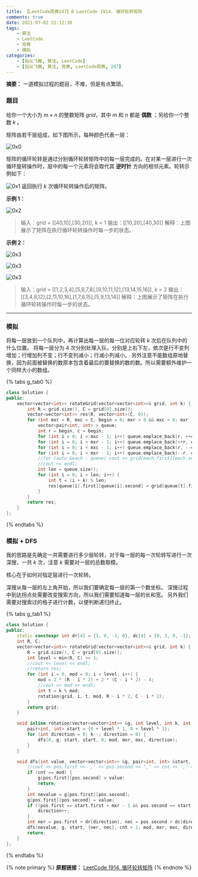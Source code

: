 ```yaml
---
title: 【LeetCode周赛247】B LeetCode 1914. 循环轮转矩阵
comments: true
date: 2021-07-02 22:12:30
tags:  
    - 算法
    - LeetCode
    - 竞赛
    - 模拟
categories:
    - [指尖飞舞, 算法, LeetCode]
    - [指尖飞舞, 算法, 竞赛, LeetCode周赛, 247]
---
```

__摘要：__
一道模拟过程的题目，不难，但是有点繁琐。
<!-- more -->

### 题目

给你一个大小为 $m \times n$ 的整数矩阵 $grid$​​​ ，其中 $m$ 和 $n$ 都是 __偶数__ ；另给你一个整数 $k$ 。

矩阵由若干层组成，如下图所示，每种颜色代表一层：

![0x0](0.png)

矩阵的循环轮转是通过分别循环轮转矩阵中的每一层完成的。在对某一层进行一次循环旋转操作时，层中的每一个元素将会取代其 __逆时针__ 方向的相邻元素。轮转示例如下：

![0x1](1.jpg)
返回执行 $k$ 次循环轮转操作后的矩阵。

__示例 1：__

![0x2](2.png)

> 输入：grid = [[40,10],[30,20]], k = 1
> 输出：[[10,20],[40,30]]
> 解释：上图展示了矩阵在执行循环轮转操作时每一步的状态。

__示例 2：__

![0x3](3.png)

![0x3](4.png)

![0x3](5.png)

> 输入：grid = [[1,2,3,4],[5,6,7,8],[9,10,11,12],[13,14,15,16]], k = 2
输出：[[3,4,8,12],[2,11,10,16],[1,7,6,15],[5,9,13,14]]
解释：上图展示了矩阵在执行循环轮转操作时每一步的状态。

___

### 模拟

将每一层放到一个队列中，再计算出每一层的每一位对应轮转 $k$ 次后在队列中的什么位置。
将每一层分为 $4$ 次分别处理入队，分别是上右下左，依次是行不变列增加；行增加列不变；行不变列减小；行减小列减小。
另外注意不能数组原地替换，因为前面被替换的数原本包含着最后的要替换的数的数。所以需要额外维护一个同样大小的数组。

{% tabs g_tab0 %}
<!-- tab C++ -->
```c++
class Solution {
public:
    vector<vector<int>> rotateGrid(vector<vector<int>>& grid, int k) {
        int R = grid.size(), C = grid[0].size();
        vector<vector<int>> res(R, vector<int>(C, 0));
        for (int mxr = R, mxc = C, begin = 0; mxr > 0 && mxc > 0; mxr -= 2, mxc -= 2, ++begin) { // 逐层将坐标放入数组中
            vector<pair<int, int> > queue;
            int r = begin, c = begin;
            for (int i = 0; i < mxc - 1; i++) queue.emplace_back(r, ++c);
            for (int i = 0; i < mxr - 1; i++) queue.emplace_back(++r, c);
            for (int i = 0; i < mxc - 1; i++) queue.emplace_back(r, --c);
            for (int i = 0; i < mxr - 1; i++) queue.emplace_back(--r, c);
            //for (auto &each : queue) cout << grid[each.first][each.second] << " ";
            //cout << endl;
            int len = queue.size();
            for (int i = 0; i < len; i++) {
                int t = (i + k) % len;
                res[queue[i].first][queue[i].second] = grid[queue[t].first][queue[t].second];
            }
        }
        return res;
    }
};
```
<!-- endtab -->
{% endtabs %}


### 模拟 + DFS

我的思路是先确定一共需要进行多少层轮转，对于每一层的每一次轮转写进行一次深搜，一共 $k$ 次，注意 $k$ 需要对一层的总数取模。

核心在于如何对指定层进行一次轮转。

深搜从每一层的左上角开始，所以我们要确定每一层的第一个数坐标。
深搜过程中到达拐点处需要改变搜索方向，所以我们需要知道每一层的长和宽。
另外我们需要对搜索过的格子进行计数，以便判断递归终止。


{% tabs g_tab1 %}
<!-- tab C++ -->
```c++
class Solution {
public:
    static constexpr int dr[4] = {1, 0, -1, 0}, dc[4] = {0, 1, 0, -1};
    int R, C;
    vector<vector<int>> rotateGrid(vector<vector<int>>& grid, int k) {
        R = grid.size(), C = grid[0].size();
        int level = min(R, C) >> 1;
        //cout << level << endl;
        //return res;
        for (int i = 0, mod = 0; i < level; i++) {
            mod = 2 * (R - i * 2) + 2 * (C - i * 2) - 4;
            //cout << mod << endl;
            int t = k % mod;
            rotation(grid, i, t, mod, R - i * 2, C - i * 2);
        }
        return grid;
    }

    void inline rotation(vector<vector<int>> &g, int level, int k, int mod, int mxr, int mxc) {
        pair<int, int> start = {0 + level * 1, 0 + level * 1};
        for (int direction = 0; k--; direction = 0) {
            dfs(0, g, start, start, 0, mod, mxr, mxc, direction);
        }
    }   

    void dfs(int value, vector<vector<int>> &g, pair<int, int> &start, pair<int, int> pos, int cnt, int &mod, int &mxr, int &mxc, int &direction) {
        //cout << pos.first << ',' << pos.second << "," << cnt << ',' << mod <<endl;
        if (cnt == mod) {
            g[pos.first][pos.second] = value;
            return;
        }
        int nevalue = g[pos.first][pos.second];
        g[pos.first][pos.second] = value;
        if ((pos.first == start.first + mxr - 1 && pos.second == start.second) || (pos.first == start.first + mxr - 1 && pos.second == start.second + mxc - 1) || (pos.first == start.first && pos.second == start.second + mxc - 1)) {
            direction++;
        }
        int ner = pos.first + dr[direction], nec = pos.second + dc[direction];
        dfs(nevalue, g, start, {ner, nec}, cnt + 1, mod, mxr, mxc, direction);
        return;
    }
};
```
<!-- endtab -->
{% endtabs %}


{% note primary %}
__原题链接：__ [LeetCode 1914. 循环轮转矩阵](https://leetcode-cn.com/problems/cyclically-rotating-a-grid/submissions/)
{% endnote %}